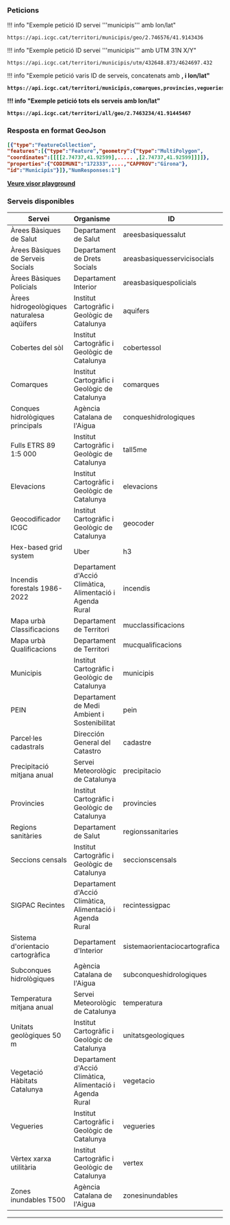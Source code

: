 ### Peticions

!!! info "Exemple petició ID servei '''municipis''' amb lon/lat"

```
https://api.icgc.cat/territori/municipis/geo/2.746576/41.9143436
```

!!! info "Exemple petició ID servei '''municipis''' amb UTM 31N X/Y"

```
https://api.icgc.cat/territori/municipis/utm/432648.873/4624697.432
```

!!! info "Exemple petició varis ID de serveis, concatenats amb <b>,<b> i lon/lat"

```
https://api.icgc.cat/territori/municipis,comarques,provincies,vegueries/geo/2.746354/41.9140937
```

!!! info "Exemple petició tots els serveis amb lon/lat"

```
https://api.icgc.cat/territori/all/geo/2.7463234/41.91445467
```

### Resposta en format GeoJson

```json
[{"type":"FeatureCollection",
"features":[{"type":"Feature","geometry":{"type":"MultiPolygon",
"coordinates":[[[[2.74737,41.92599],..... ,[2.74737,41.92599]]]]},
"properties":{"CODIMUNI":"172333",....,"CAPPROV":"Girona"},
"id":"Municipis"}]},"NumResponses:1"]
```

[Veure visor playground](Playground.md)

### Serveis disponibles

| Servei                                     | Organisme                                                 | **ID**                        |
| ------------------------------------------ | :-------------------------------------------------------- | ----------------------------- |
| Àrees Bàsiques de Salut                    | Departament de Salut                                      | areesbasiquessalut            |
| Àrees Bàsiques de Serveis Socials          | Departament de Drets Socials                              | areasbasiquesservicisocials   |
| Àrees Bàsiques Policials                   | Departament Interior                                      | areasbasiquespolicials        |
| Àrees hidrogeològiques naturalesa aqüífers | Institut Cartogràfic i Geològic de Catalunya              | aquifers                      |
| Cobertes del sòl                           | Institut Cartogràfic i Geològic de Catalunya              | cobertessol                   |
| Comarques                                  | Institut Cartogràfic i Geològic de Catalunya              | comarques                     |
| Conques hidrològiques principals           | Agència Catalana de l'Aigua                               | conqueshidrologiques          |
| Fulls ETRS 89 1:5 000                      | Institut Cartogràfic i Geològic de Catalunya              | tall5me                       |
| Elevacions                                 | Institut Cartogràfic i Geològic de Catalunya              | elevacions                    |
| Geocodificador ICGC                        | Institut Cartogràfic i Geològic de Catalunya              | geocoder                      |
| Hex-based grid system                      | Uber                                                      | h3                            |
| Incendis forestals 1986-2022               | Departament d'Acció Climàtica, Alimentació i Agenda Rural | incendis                      |
| Mapa urbà Classificacions                  | Departament de Territori                                  | mucclassificacions            |
| Mapa urbà Qualificacions                   | Departament de Territori                                  | mucqualificacions             |
| Municipis                                  | Institut Cartogràfic i Geològic de Catalunya              | municipis                     |
| PEIN                                       | Departament de Medi Ambient i Sostenibilitat              | pein                          |
| Parcel·les cadastrals                      | Dirección General del Catastro                            | cadastre                      |
| Precipitació mitjana anual                  | Servei Meteorològic de Catalunya                          | precipitacio                  |
| Provincies                                 | Institut Cartogràfic i Geològic de Catalunya              | provincies                    |
| Regions sanitàries                         | Departament de Salut                                      | regionssanitaries             |
| Seccions censals                           | Institut Cartogràfic i Geològic de Catalunya              | seccionscensals               |
| SIGPAC Recintes                            | Departament d'Acció Climàtica, Alimentació i Agenda Rural | recintessigpac                |
| Sistema d'orientacio cartogràfica          | Departament d'Interior                                    | sistemaorientaciocartografica |
| Subconques hidrològiques                   | Agència Catalana de l'Aigua                               | subconqueshidrologiques       |
| Temperatura mitjana anual                  | Servei Meteorològic de Catalunya                          | temperatura                   |
| Unitats geològiques 50 m                   | Institut Cartogràfic i Geològic de Catalunya              | unitatsgeologiques            |
| Vegetació Hàbitats Catalunya               | Departament d'Acció Climàtica, Alimentació i Agenda Rural | vegetacio                     |
| Vegueries                                  | Institut Cartogràfic i Geològic de Catalunya              | vegueries                     |
| Vèrtex xarxa utilitària                    | Institut Cartogràfic i Geològic de Catalunya              | vertex                        |
| Zones inundables T500                      | Agència Catalana de l'Aigua                               | zonesinundables               |

<hr>
